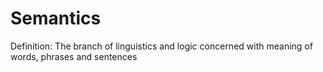 # Semantics

Definition: The branch of linguistics and logic concerned with meaning of words, phrases and sentences